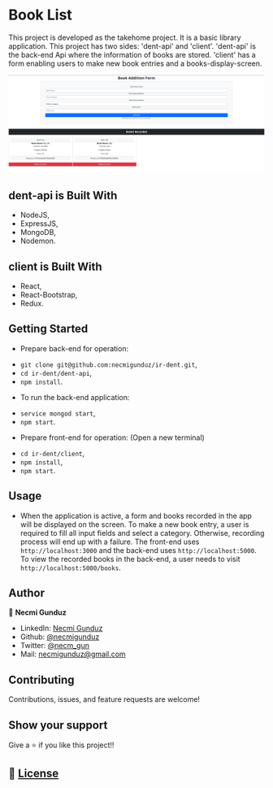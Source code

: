 # Book List
This project is developed as the takehome project. It is a basic library application. This project has two sides: 'dent-api' and 'client'. 'dent-api' is the back-end Api where the information of books are stored. 'client' has a form enabling users to make new book entries and a books-display-screen.

![screenshot](https://github.com/necmigunduz/ir-dent/blob/master/screenShot.png)

## dent-api is Built With

- NodeJS,
- ExpressJS,
- MongoDB,
- Nodemon.

## client is Built With

- React,
- React-Bootstrap,
- Redux.

## Getting Started
* Prepare back-end for operation:
- `git clone git@github.com:necmigunduz/ir-dent.git`,
- `cd ir-dent/dent-api`,
- `npm install`.

* To run the back-end application:

- `service mongod start`,
- `npm start`.

* Prepare front-end for operation: (Open a new terminal)
- `cd ir-dent/client`,
- `npm install`,
- `npm start`.

## Usage
- When the application is active, a form and books recorded in the app will be displayed on the screen. To make a new book entry, a user is required to fill all input fields and select a category. Otherwise, recording process will end up with a failure. The front-end uses `http://localhost:3000` and the back-end uses `http://localhost:5000`. To view the recorded books in the back-end, a user needs to visit `http://localhost:5000/books`.

## Author

👤 **Necmi Gunduz**

- LinkedIn: [Necmi Gunduz](https://www.linkedin.com/in/necmigunduz/)
- Github: [@necmigunduz](https://github.com/necmigunduz/)
- Twitter: [@necm_gun](https://twitter.com/necm_gun)
- Mail: [necmigunduz@gmail.com](necmigunduz@gmail.com)

## Contributing

Contributions, issues, and feature requests are welcome!

## Show your support

Give a ⭐️ if you like this project!!

## 📝 [License](https://creativecommons.org/licenses/by-nc-nd/4.0/)